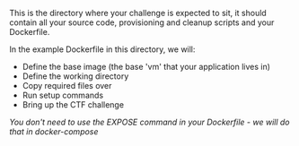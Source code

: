 This is the directory where your challenge is expected to sit, it should contain all your source code, provisioning and cleanup scripts and your Dockerfile.

In the example Dockerfile in this directory, we will:

- Define the base image (the base 'vm' that your application lives in)
- Define the working directory
- Copy required files over
- Run setup commands
- Bring up the CTF challenge

*You don't need to use the EXPOSE command in your Dockerfile - we will do that in docker-compose*
